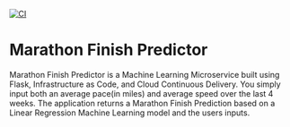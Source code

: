 [![CI](https://github.com/rmratliffbrown/ml-marathon-finish-predictor/actions/workflows/main.yml/badge.svg)](https://github.com/rmratliffbrown/ml-marathon-finish-predictor/actions/workflows/main.yml)

# Marathon Finish Predictor

Marathon Finish Predictor is a Machine Learning Microservice built using Flask, Infrastructure as Code, and Cloud Continuous Delivery. You simply input both an average pace(in miles) and average speed over the last 4 weeks. The application returns a Marathon Finish Prediction based on a Linear Regression Machine Learning model and the users inputs. 
